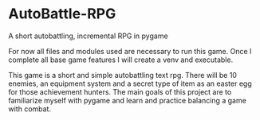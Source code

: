 # AutoBattle-RPG
A short autobattling, incremental RPG in pygame

For now all files and modules used are necessary to run this game. Once I complete all base game features I will create a venv and executable.

This game is a short and simple autobattling text rpg. There will be 10 enemies, an equipment system and a secret type of item as an easter egg for those achievement hunters.
The main goals of this project are to familiarize myself with pygame and learn and practice balancing a game with combat.
